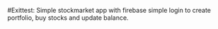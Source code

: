 #Exittest: Simple stockmarket app with firebase simple login to create portfolio, buy stocks and update balance.
